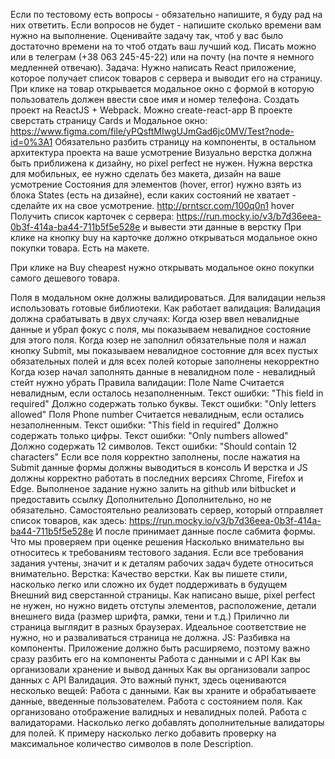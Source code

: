 Если по тестовому есть вопросы - обязательно напишите, я буду рад на них ответить.
Если вопросов не будет - напишите сколько времени вам нужно на выполнение. Оценивайте задачу так, чтоб у вас было достаточно времени на то чтоб отдать ваш лучший код.
Писать можно или в телеграм (+38 063 245-45-22) или на почту (на почте я немного медленней отвечаю).
Задача:
Нужно написать React приложение, которое получает список товаров с сервера и выводит его на страницу. При клике на товар открывается модальное окно с формой в которую пользователь должен ввести свое имя и номер телефона.
Создать проект на ReactJS + Webpack. Можно create-react-app
В проекте сверстать страницу Cards и Модальное окно: https://www.figma.com/file/yPQsftMIwgUJmGad6jc0MV/Test?node-id=0%3A1
Обязательно разбить страницу на компоненты, в остальном архитектура проекта на ваше усмотрение
Визуально верстка должна быть приближена к дизайну, но pixel perfect не нужен.
Нужна верстка для мобильных, ее нужно сделать без макета, дизайн на ваше усмотрение
Состояния для элементов (hover, error) нужно взять из блока States (есть на дизайне), если каких состояний не хватает - сделайте их на свое усмотрение. http://prntscr.com/100q0n1 hover
Получить список карточек с сервера: https://run.mocky.io/v3/b7d36eea-0b3f-414a-ba44-711b5f5e528e и вывести эти данные в верстку
При клике на кнопку buy на карточке должно открываться модальное окно покупки товара. Есть на макете.

При клике на Buy cheapest нужно открывать модальное окно покупки самого дешевого товара.

Поля в модальном окне должны валидироваться. Для валидации нельзя использовать готовые библиотеки. 
Как работает валидация:
Валидация должна срабатывать в двух случаях:
Когда юзер ввел невалидные данные и убрал фокус с поля, мы показываем невалидное состояние для этого поля.
Когда юзер не заполнил обязательные поля и нажал кнопку Submit, мы показываем невалидное состояние для всех пустых обязательных полей и для всех полей которые заполнены некорректно
Когда юзер начал заполнять данные в невалидном поле - невалидный стейт нужно убрать
Правила валидации:
Поле Name
Считается невалидным, если осталось незаполненным. Текст ошибки: "This field in required"
Должно содержать только буквы. Текст ошибки: "Only letters allowed"
Поля Phone number
Считается невалидным, если остались незаполненным. Текст ошибки: "This field in required"
Должно содержать только цифры. Текст ошибки: "Only numbers allowed"
Должно содержать 12 символов. Текст ошибки: "Should contain 12 characters"
Если все поля корректно заполнены, после нажатия на Submit данные формы должны выводиться в консоль
И верстка и JS должны корректно работать в последних версиях Chrome, Firefox и Edge.
Выполненое задание нужно залить на github или bitbucket и предоставить ссылку
Дополнительно
Дополнительно, но не обязательно. Самостоятельно реализовать сервер, который отправляет список товаров, как здесь: https://run.mocky.io/v3/b7d36eea-0b3f-414a-ba44-711b5f5e528e
И после принимает данные после сабмита формы.
Что мы проверяем при оценке решения
Насколько внимательно вы относитесь к требованиям тестового задания. Если все требования задания учтены, значит и к деталям рабочих задач будете относиться внимательно.
Верстка:
Качество верстки. Как вы пишете стили, насколько легко или сложно их будет поддерживать в будущем
Внешний вид сверстанной страницы. Как написано выше, pixel perfect не нужен, но нужно видеть отступы элементов, расположение, детали внешнего вида (размер шрифта, рамки, тени и т.д.)
Прилично ли страница выглядит в разных браузерах. Идеальное соответствие не нужно, но и разваливаться страница не должна.
JS:
Разбивка на компоненты. Приложение должно быть расширяемо, поэтому важно сразу разбить его на компоненты
Работа с данными и с API
Как вы организовали хранение и вывод данных
Как вы организовали запрос данных с API
Валидация. Это важный пункт, здесь оцениваются несколько вещей:
Работа с данными. Как вы храните и обрабатываете данные, введенные пользователем.
Работа с состоянием поля. Как организовано отображение валидных и невалидных полей.
Работа с валидаторами. Насколько легко добавлять дополнительные валидаторы для полей. К примеру насколько легко добавить проверку на максимальное количество символов в поле Description.

